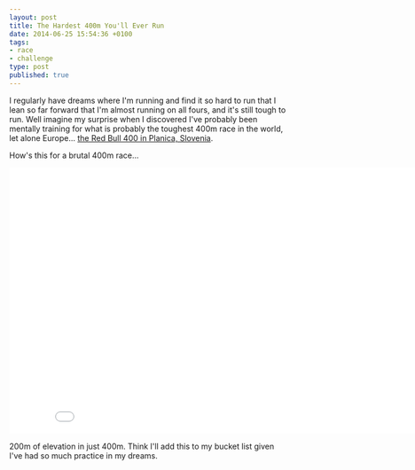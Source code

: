 ```yaml
---
layout: post
title: The Hardest 400m You'll Ever Run
date: 2014-06-25 15:54:36 +0100
tags:
- race
- challenge
type: post
published: true
---
```

I regularly have dreams where I'm running and find it so hard to run that I lean so far forward that I'm almost running on all fours, and it's still tough to run. Well imagine my surprise when I discovered I've probably been mentally training for what is probably the toughest 400m race in the world, let alone Europe... [the Red Bull 400 in Planica, Slovenia](https://www.redbull.com/uk/en/stories/1331590542998/red-bull-400-planica).

How's this for a brutal 400m race...

<p><iframe width="853" height="480" src="//www.youtube-nocookie.com/embed/Z94NVESBto0?rel=0" frameborder="0" allowfullscreen></iframe></p>

200m of elevation in just 400m. Think I'll add this to my bucket list given I've had so much practice in my dreams.
